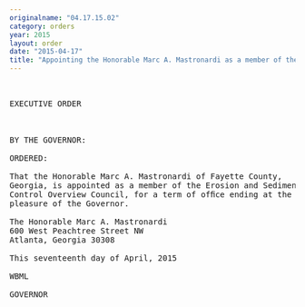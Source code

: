 ```yaml
---
originalname: "04.17.15.02"
category: orders
year: 2015
layout: order
date: "2015-04-17"
title: "Appointing the Honorable Marc A. Mastronardi as a member of the Erosion and Sediment Control Overview Council"
---
```

<pre>
 

EXECUTIVE ORDER

 

BY THE GOVERNOR:

ORDERED:

That the Honorable Marc A. Mastronardi of Fayette County,
Georgia, is appointed as a member of the Erosion and Sediment
Control Overview Council, for a term of ofﬁce ending at the
pleasure of the Governor.

The Honorable Marc A. Mastronardi
600 West Peachtree Street NW
Atlanta, Georgia 30308

This seventeenth day of April, 2015

WBML

GOVERNOR

 

</pre>
